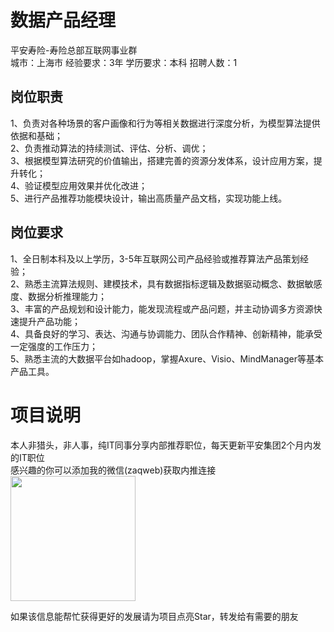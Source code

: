 # 数据产品经理
平安寿险-寿险总部互联网事业群  
城市：上海市 经验要求：3年 学历要求：本科  招聘人数：1

## 岗位职责
1、负责对各种场景的客户画像和行为等相关数据进行深度分析，为模型算法提供依据和基础；   
2、负责推动算法的持续测试、评估、分析、调优；   
3、根据模型算法研究的价值输出，搭建完善的资源分发体系，设计应用方案，提升转化；   
4、验证模型应用效果并优化改进；   
5、进行产品推荐功能模块设计，输出高质量产品文档，实现功能上线。

## 岗位要求
1、全日制本科及以上学历，3-5年互联网公司产品经验或推荐算法产品策划经验；   
2、熟悉主流算法规则、建模技术，具有数据指标逻辑及数据驱动概念、数据敏感度、数据分析推理能力；   
3、丰富的产品规划和设计能力，能发现流程或产品问题，并主动协调多方资源快速提升产品功能；   
4、具备良好的学习、表达、沟通与协调能力、团队合作精神、创新精神，能承受一定强度的工作压力；   
5、熟悉主流的大数据平台如hadoop，掌握Axure、Visio、MindManager等基本产品工具。

# 项目说明

本人非猎头，非人事，纯IT同事分享内部推荐职位，每天更新平安集团2个月内发的IT职位  
感兴趣的你可以添加我的微信(zaqweb)获取内推连接  
<img src="https://github.com/zaqweb/PA-IT-JOBS/blob/master/WechatICode.jpeg"  height="200" width="200">

如果该信息能帮忙获得更好的发展请为项目点亮Star，转发给有需要的朋友




